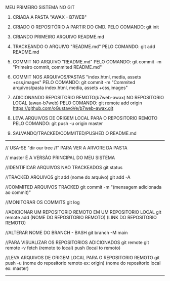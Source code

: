 MEU PRIMEIRO SISTEMA NO GIT

1. CRIADA A PASTA "AWAX - B7WEB"

2. CRIADO O REPOSITÓRIO A PARTIR DO CMD. 
PELO COMANDO: git init

3. CRIANDO PRIMEIRO ARQUIVO README.md

4. TRACKEANDO O ARQUIVO "README.md"
PELO COMANDO: git add README.md

5. COMMIT NO ARQUIVO "README.md"
PELO COMANDO: git commit -m "Primeiro commit, commited README.md"

6. COMMIT NOS ARQUIVOS/PASTAS "index.html, media, assets +css,images"
PELO COMANDO: git commit -m "Commited  arquivos/pasta index.html, media, assets +css,images"

7. ADICIONANDO REPOSITORIO REMOTO(b7web-awax) NO REPOSITORIO LOCAL (awax-b7web)
PELO COMANDO: git remote add origin https://github.com/oGustavoVe/b7web-awax.git

8. LEVA ARQUIVOS DE ORIGEM LOCAL PARA O REPOSITORIO REMOTO
PELO COMANDO: git push -u origin master

9. SALVANDO/TRACKED/COMMITED/PUSHED O README.md

*******************************************************************
// USA-SE "dir our tree /f" PARA VER A ARVORE DA PASTA

// master É A VERSÃO PRINCIPAL DO MEU SISTEMA

//IDENTIFICAR ARQUIVOS NAO TRACKEADOS
git status

//TRACKED ARQUIVOS
git add (nome do arquivo)
git add -A

//COMMITED ARQUIVOS TRACKED
git commit -m "(mensagem adicionada ao commit)"

//MONITORAR OS COMMITS
git log

//ADICIONAR UM REPOSITORIO REMOTO EM UM REPOSITORIO LOCAL
git remote add (NOME DO REPOSITORIO REMOTO) (LINK DO REPOSITORIO REMOTO)

//ALTERAR NOME DO BRANCH - BASH
git branch -M main

//PARA VISUALIZAR OS REPOSITORIOS ADICIONADOS
git remote
git remote -v
    fetch (remoto to local)
    push (local to remoto)

//LEVA ARQUIVOS DE ORIGEM LOCAL PARA O REPOSITORIO REMOTO
git push -u (nome do repositorio remoto ex: origin) (nome do repositorio local ex: master)

*******************************************************************